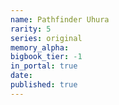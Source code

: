 ```yaml
---
name: Pathfinder Uhura
rarity: 5
series: original
memory_alpha:
bigbook_tier: -1
in_portal: true
date:
published: true
---
```




